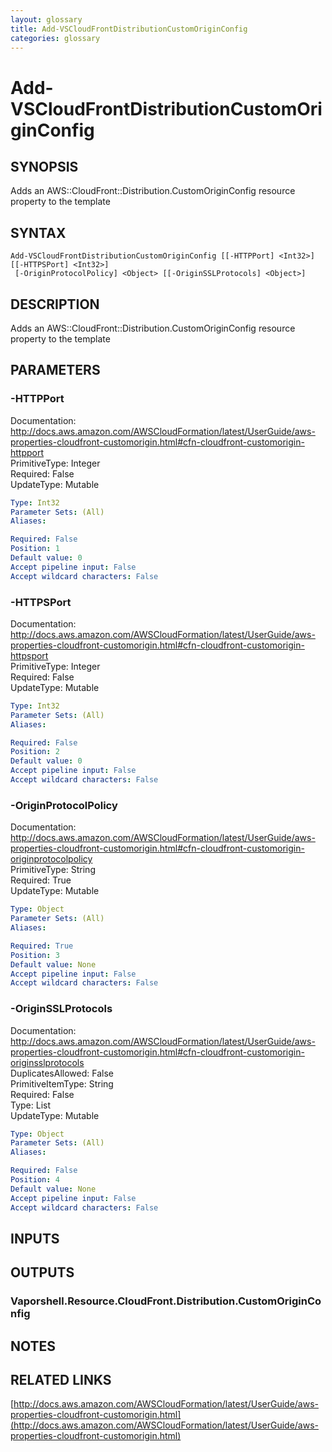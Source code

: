 ```yaml
---
layout: glossary
title: Add-VSCloudFrontDistributionCustomOriginConfig
categories: glossary
---
```


# Add-VSCloudFrontDistributionCustomOriginConfig

## SYNOPSIS
Adds an AWS::CloudFront::Distribution.CustomOriginConfig resource property to the template

## SYNTAX

```
Add-VSCloudFrontDistributionCustomOriginConfig [[-HTTPPort] <Int32>] [[-HTTPSPort] <Int32>]
 [-OriginProtocolPolicy] <Object> [[-OriginSSLProtocols] <Object>]
```

## DESCRIPTION
Adds an AWS::CloudFront::Distribution.CustomOriginConfig resource property to the template

## PARAMETERS

### -HTTPPort
Documentation: http://docs.aws.amazon.com/AWSCloudFormation/latest/UserGuide/aws-properties-cloudfront-customorigin.html#cfn-cloudfront-customorigin-httpport    
PrimitiveType: Integer    
Required: False    
UpdateType: Mutable

```yaml
Type: Int32
Parameter Sets: (All)
Aliases: 

Required: False
Position: 1
Default value: 0
Accept pipeline input: False
Accept wildcard characters: False
```

### -HTTPSPort
Documentation: http://docs.aws.amazon.com/AWSCloudFormation/latest/UserGuide/aws-properties-cloudfront-customorigin.html#cfn-cloudfront-customorigin-httpsport    
PrimitiveType: Integer    
Required: False    
UpdateType: Mutable

```yaml
Type: Int32
Parameter Sets: (All)
Aliases: 

Required: False
Position: 2
Default value: 0
Accept pipeline input: False
Accept wildcard characters: False
```

### -OriginProtocolPolicy
Documentation: http://docs.aws.amazon.com/AWSCloudFormation/latest/UserGuide/aws-properties-cloudfront-customorigin.html#cfn-cloudfront-customorigin-originprotocolpolicy    
PrimitiveType: String    
Required: True    
UpdateType: Mutable

```yaml
Type: Object
Parameter Sets: (All)
Aliases: 

Required: True
Position: 3
Default value: None
Accept pipeline input: False
Accept wildcard characters: False
```

### -OriginSSLProtocols
Documentation: http://docs.aws.amazon.com/AWSCloudFormation/latest/UserGuide/aws-properties-cloudfront-customorigin.html#cfn-cloudfront-customorigin-originsslprotocols    
DuplicatesAllowed: False    
PrimitiveItemType: String    
Required: False    
Type: List    
UpdateType: Mutable

```yaml
Type: Object
Parameter Sets: (All)
Aliases: 

Required: False
Position: 4
Default value: None
Accept pipeline input: False
Accept wildcard characters: False
```

## INPUTS

## OUTPUTS

### Vaporshell.Resource.CloudFront.Distribution.CustomOriginConfig

## NOTES

## RELATED LINKS

[http://docs.aws.amazon.com/AWSCloudFormation/latest/UserGuide/aws-properties-cloudfront-customorigin.html](http://docs.aws.amazon.com/AWSCloudFormation/latest/UserGuide/aws-properties-cloudfront-customorigin.html)

